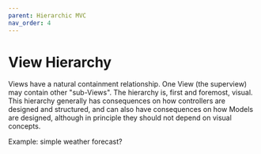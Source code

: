 ```yaml
---
parent: Hierarchic MVC
nav_order: 4
---
```


# View Hierarchy

Views have a natural containment relationship. One View (the superview) may contain other "sub-Views". The hierarchy is,
first and foremost, visual. This hierarchy generally has consequences on how controllers are designed and structured,
and can also have consequences on how Models are designed, although in principle they should not depend on visual
concepts.

Example: simple weather forecast?
